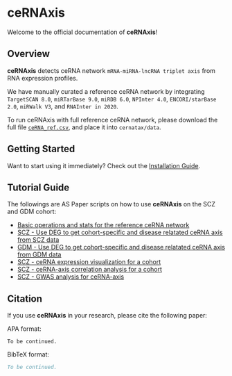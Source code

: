 # ceRNAxis

Welcome to the official documentation of **ceRNAxis**!

## Overview

**ceRNAxis** detects ceRNA network `mRNA-miRNA-lncRNA triplet axis` from RNA expression profiles.

We have manually curated a reference ceRNA network by integrating `TargetSCAN 8.0`, `miRTarBase 9.0`, `miRDB 6.0`, `NPInter 4.0`, `ENCORI/starBase 2.0`, `miRWalk V3`, and `RNAInter in 2020`. 

To run ceRNAxis with full reference ceRNA network, please download the full file [`ceRNA_ref.csv`](https://doi.org/10.5281/zenodo.15357964), and place it into `cernatax/data`.


## Getting Started

Want to start using it immediately? Check out the [Installation Guide](installation.md).


## Tutorial Guide
The followings are AS Paper scripts on how to use **ceRNAxis** on the SCZ and GDM cohort:

-   [Basic operations and stats for the reference ceRNA network](tutorial/reference_ceRNA_network.ipynb)
-   [SCZ - Use DEG to get cohort-specific and disease relatated ceRNA axis from SCZ data](tutorial/SCZ_ceRNA_axis_from_DEG.ipynb)
-   [GDM - Use DEG to get cohort-specific and disease relatated ceRNA axis from GDM data](tutorial/GDM_ceRNA_axis_from_DEG.ipynb)
-   [SCZ - ceRNA expression visualization for a cohort](tutorial/SCZ_plot_ceRNA_exp_for_cohort.ipynb)
-   [SCZ - ceRNA-axis correlation analysis for a cohort](tutorial/SCZ_ceRNA_correlation_analysis.ipynb)
-   [SCZ - GWAS analysis for ceRNA-axis](tutorial/SCZ_ceRNA_gwas_analysis.ipynb)

## Citation

If you use **ceRNAxis** in your research, please cite the following paper:

APA format:

```
To be continued.
```

BibTeX format:

```bibtex
To be continued.
```


<div style="display:none;">
<script type='text/javascript' id='clustrmaps' src='//cdn.clustrmaps.com/map_v2.js?cl=ffffff&w=a&t=n&d=s_zp3a_kJX2eHlUNurnH4Jti8lf7sMFpJyhQQnn21MU'></script>
<script defer src='https://static.cloudflareinsights.com/beacon.min.js' data-cf-beacon='{"token": "aec36b862a47431a979dc263a1f98d74"}'></script>
</div>